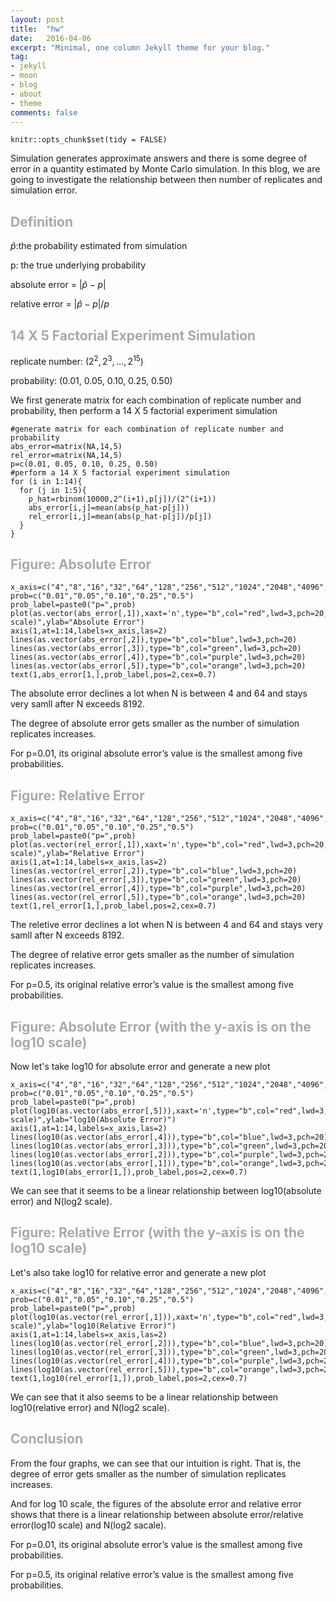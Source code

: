 ```yaml
---
layout: post
title:  "hw"
date:   2016-04-06
excerpt: "Minimal, one column Jekyll theme for your blog."
tag:
- jekyll 
- moon
- blog
- about
- theme
comments: false
---
```



```{r include=FALSE}
knitr::opts_chunk$set(tidy = FALSE)
```


Simulation generates approximate answers and there is some degree of error in a quantity estimated by Monte Carlo simulation. In this blog, we are going to investigate the relationship between then number of replicates and simulation error.

## <font color="darkgrey"> Definition </font>

$\widehat{p}$:the probability estimated from simulation

p: the true underlying probability

absolute error = $|\widehat{p}-p|$

relative error = $|\widehat{p}-p|/p$

## <font color="darkgrey">14 X 5 Factorial Experiment Simulation</font>

replicate number: ($2^2, 2^3, …, 2^{15})$

probability: (0.01, 0.05, 0.10, 0.25, 0.50)

We first generate matrix for each combination of replicate number and probability, then perform a 14 X 5 factorial experiment simulation


```{r}
#generate matrix for each combination of replicate number and probability
abs_error=matrix(NA,14,5)
rel_error=matrix(NA,14,5)
p=c(0.01, 0.05, 0.10, 0.25, 0.50)
#perform a 14 X 5 factorial experiment simulation
for (i in 1:14){
  for (j in 1:5){
    p_hat=rbinom(10000,2^(i+1),p[j])/(2^(i+1))
    abs_error[i,j]=mean(abs(p_hat-p[j]))
    rel_error[i,j]=mean(abs(p_hat-p[j])/p[j])
  }
}

```

## <font color="darkgrey"> Figure: Absolute Error </font>


```{r}
x_axis=c("4","8","16","32","64","128","256","512","1024","2048","4096","8192","16384","32768")
prob=c("0.01","0.05","0.10","0.25","0.5")
prob_label=paste0("p=",prob)
plot(as.vector(abs_error[,1]),xaxt='n',type="b",col="red",lwd=3,pch=20,xlim=c(0,14),ylim=c(0,0.2),xlab="N(log2 scale)",ylab="Absolute Error")
axis(1,at=1:14,labels=x_axis,las=2)
lines(as.vector(abs_error[,2]),type="b",col="blue",lwd=3,pch=20)
lines(as.vector(abs_error[,3]),type="b",col="green",lwd=3,pch=20)
lines(as.vector(abs_error[,4]),type="b",col="purple",lwd=3,pch=20)
lines(as.vector(abs_error[,5]),type="b",col="orange",lwd=3,pch=20)
text(1,abs_error[1,],prob_label,pos=2,cex=0.7)
```

The absolute error declines a lot when N is between 4 and 64 and stays very samll after N exceeds 8192.

The degree of absolute error gets smaller as the number of simulation replicates increases.

For p=0.01, its original absolute error’s value is the smallest among five probabilities.


## <font color="darkgrey"> Figure: Relative Error </font>

```{r}
x_axis=c("4","8","16","32","64","128","256","512","1024","2048","4096","8192","16384","32768")
prob=c("0.01","0.05","0.10","0.25","0.5")
prob_label=paste0("p=",prob)
plot(as.vector(rel_error[,1]),xaxt='n',type="b",col="red",lwd=3,pch=20,xlim=c(0,14),ylim=c(0,2),xlab="N(log2 scale)",ylab="Relative Error")
axis(1,at=1:14,labels=x_axis,las=2)
lines(as.vector(rel_error[,2]),type="b",col="blue",lwd=3,pch=20)
lines(as.vector(rel_error[,3]),type="b",col="green",lwd=3,pch=20)
lines(as.vector(rel_error[,4]),type="b",col="purple",lwd=3,pch=20)
lines(as.vector(rel_error[,5]),type="b",col="orange",lwd=3,pch=20)
text(1,rel_error[1,],prob_label,pos=2,cex=0.7)
```

The reletive error declines a lot when N is between 4 and 64 and stays very samll after N exceeds 8192.

The degree of relative error gets smaller as the number of simulation replicates increases.

For p=0.5, its original relative error’s value is the smallest among five probabilities.


## <font color="darkgrey"> Figure: Absolute Error (with the y-axis is on the log10 scale) </font>

Now let's take log10 for absolute error and generate a new plot

```{r}
x_axis=c("4","8","16","32","64","128","256","512","1024","2048","4096","8192","16384","32768")
prob=c("0.01","0.05","0.10","0.25","0.5")
prob_label=paste0("p=",prob)
plot(log10(as.vector(abs_error[,5])),xaxt='n',type="b",col="red",lwd=3,pch=20,xlim=c(0,14),ylim=c(-3.5,-0.5),xlab="N(log2 scale)",ylab="log10(Absolute Error)")
axis(1,at=1:14,labels=x_axis,las=2)
lines(log10(as.vector(abs_error[,4])),type="b",col="blue",lwd=3,pch=20)
lines(log10(as.vector(abs_error[,3])),type="b",col="green",lwd=3,pch=20)
lines(log10(as.vector(abs_error[,2])),type="b",col="purple",lwd=3,pch=20)
lines(log10(as.vector(abs_error[,1])),type="b",col="orange",lwd=3,pch=20)
text(1,log10(abs_error[1,]),prob_label,pos=2,cex=0.7)

```

We can see that it seems to be a linear relationship between log10(absolute error) and N(log2 scale).

## <font color="darkgrey"> Figure: Relative Error (with the y-axis is on the log10 scale) </font>

Let's also take log10 for relative error and generate a new plot

```{r}
x_axis=c("4","8","16","32","64","128","256","512","1024","2048","4096","8192","16384","32768")
prob=c("0.01","0.05","0.10","0.25","0.5")
prob_label=paste0("p=",prob)
plot(log10(as.vector(rel_error[,1])),xaxt='n',type="b",col="red",lwd=3,pch=20,xlim=c(0,14),ylim=c(-2.5,0.5),xlab="N(log2 scale)",ylab="log10(Relative Error)")
axis(1,at=1:14,labels=x_axis,las=2)
lines(log10(as.vector(rel_error[,2])),type="b",col="blue",lwd=3,pch=20)
lines(log10(as.vector(rel_error[,3])),type="b",col="green",lwd=3,pch=20)
lines(log10(as.vector(rel_error[,4])),type="b",col="purple",lwd=3,pch=20)
lines(log10(as.vector(rel_error[,5])),type="b",col="orange",lwd=3,pch=20)
text(1,log10(rel_error[1,]),prob_label,pos=2,cex=0.7)
```

We can see that it also seems to be a linear relationship between log10(relative error) and N(log2 scale).

## <font color="darkgrey"> Conclusion </font>

From the four graphs, we can see that our intuition is right. That is, the degree of error gets smaller as the number of simulation replicates increases.

And for log 10 scale, the figures of the absolute error and relative error shows that there is a linear relationship between absolute error/relative error(log10 scale) and N(log2 sacale). 

For p=0.01, its original absolute error’s value is the smallest among five probabilities.

For p=0.5, its original relative error’s value is the smallest among five probabilities.


